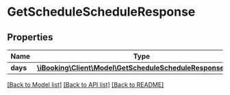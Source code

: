 # GetScheduleScheduleResponse

## Properties
Name | Type | Description | Notes
------------ | ------------- | ------------- | -------------
**days** | [**\iBooking\Client\Model\GetScheduleScheduleResponseDays[]**](GetScheduleScheduleResponseDays.md) |  | [optional] 

[[Back to Model list]](../../README.md#documentation-for-models) [[Back to API list]](../../README.md#documentation-for-api-endpoints) [[Back to README]](../../README.md)

